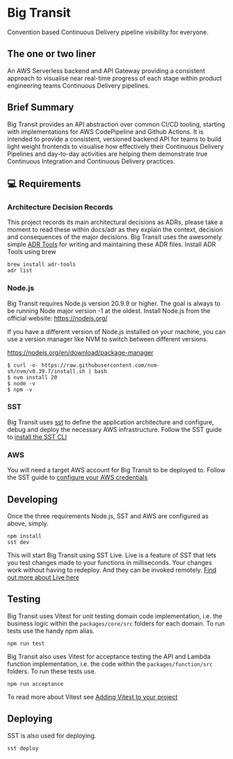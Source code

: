 # Big Transit
Convention based Continuous Delivery pipeline visibility for everyone.

## The one or two liner
An AWS Serverless backend and API Gateway providing a consistent approach to visualise near real-time progress of each stage within product engineering teams Continuous Delivery pipelines. 

## Brief Summary
Big Transit provides an API abstraction over common CI/CD tooling, starting with implementations for AWS CodePipeline and Github Actions. It is intended to provide a consistent, versioned backend API for teams to build light weight frontends to visualise how effectively their Continuous Delivery Pipelines and day-to-day activities are helping them demonstrate true Continuous Integration and Continuous Delivery practices.  

## 💻 Requirements
### Architecture Decision Records
This project records its main architectural decisions as ADRs, please take a moment to read these within docs/adr as they explain the context, decision and consequences of the major decisions. 
Big Transit uses the awesomely simple [ADR Tools](https://github.com/npryce/adr-tools/blob/master/INSTALL.md) for writing and maintaining these ADR files. Install ADR Tools using brew

```
brew install adr-tools
adr list
```

### Node.js
Big Transit requires Node.js version 20.9.9 or higher. The goal is always to be running Node major version -1 at the oldest.
Install Node.js from the official website: https://nodejs.org/

If you have a different version of Node.js installed on your machine, you can use a version manager like NVM to switch between different versions.

https://nodejs.org/en/download/package-manager

```
$ curl -o- https://raw.githubusercontent.com/nvm-sh/nvm/v0.39.7/install.sh | bash
$ nvm install 20
$ node -v
$ npm -v
```

### SST
Big Transit uses [sst](https://ion.sst.dev/) to define the application architecture and configure, debug and deploy the necessary AWS infrastructure. Follow the SST guide to [install the SST CLI](https://ion.sst.dev/docs/reference/cli)

### AWS
You will need a target AWS account for Big Transit to be deployed to. Follow the SST guide to [configure your AWS credentials](https://docs.sst.dev/advanced/iam-credentials#loading-from-a-file)

## Developing
Once the three requirements Node.js, SST and AWS are configured as above, simply.

```
npm install
sst dev
```

This will start Big Transit using SST Live. Live is a feature of SST that lets you test changes made to your functions in milliseconds. Your changes work without having to redeploy. And they can be invoked remotely. [Find out more about Live here](https://ion.sst.dev/docs/live/)

## Testing 
Big Transit uses Vitest for unit testing domain code implementation, i.e. the business logic within the `packages/core/src` folders for each domain. To run tests use the handy npm alias.

`npm run test`

Big Transit also uses Vitest for acceptance testing the API and Lambda function implementation, i.e. the code within the `packages/function/src` folders. To run these tests use.

`npm run acceptance`

To read more about Vitest see [Adding Vitest to your project](https://vitest.dev/guide/#adding-vitest-to-your-project)

## Deploying
SST is also used for deploying. 

```
sst deploy
```